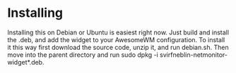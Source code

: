 Installing
==========

Installing this on Debian or Ubuntu is easiest right now. Just build and install
the .deb, and add the widget to your AwesomeWM configuration. To install it this
way first download the source code, unzip it, and run debian.sh. Then move into
the parent directory and run sudo dpkg -i svirfneblin-netmonitor-widget*.deb.
